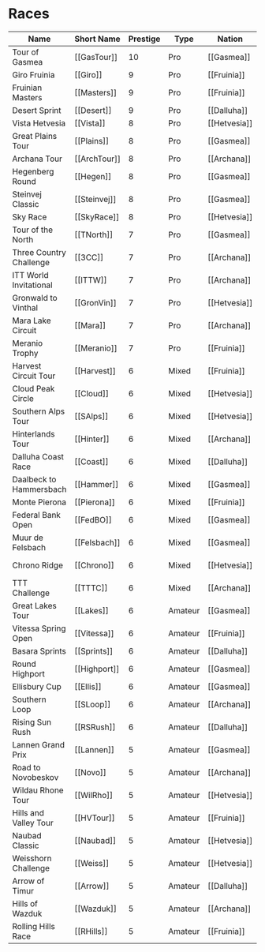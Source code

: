 # Races

| Name           | Short Name | Prestige | Type | Nation | Terrain | Length |
|----------------|------------|----------|------|--------|---------|--------|
| Tour of Gasmea | [[GasTour]] | 10 | Pro | [[Gasmea]] | [[HillyMountain]] | 21 Stages
| Giro Fruinia | [[Giro]] | 9 | Pro | [[Fruinia]] | [[Hilly]] | 21 Stages
| Fruinian Masters | [[Masters]] | 9 | Pro | [[Fruinia]] | [[Hilly]] | Monument
| Desert Sprint | [[Desert]] | 9 | Pro | [[Dalluha]] | [[Flat]] |
| Vista Hetvesia | [[Vista]] | 8 | Pro | [[Hetvesia]] | [[Mountain]] | 14 Stages
| Great Plains Tour | [[Plains]] | 8 | Pro | [[Gasmea]] | [[Flat]] | 14 Stages
| Archana Tour | [[ArchTour]] | 8 | Pro | [[Archana]] | [[Hilly]] | 14 Stages
| Hegenberg Round | [[Hegen]] | 8 | Pro | [[Gasmea]] | [[Cobble]] | Monument
| Steinvej Classic | [[Steinvej]] | 8 | Pro | [[Gasmea]] | [[Cobble]] | Monument
| Sky Race | [[SkyRace]] | 8 | Pro | [[Hetvesia]] | [[Mountain]] | Monument
| Tour of the North | [[TNorth]] | 7 | Pro | [[Gasmea]] | [[Cobble]] | 7 Stages
| Three Country Challenge | [[3CC]] | 7 | Pro | [[Archana]] | [[FlatHilly]] | 7 Stages
| ITT World Invitational | [[ITTW]] | 7 | Pro | [[Archana]] | [[Hilly]][[TT]] | 5 Stages
| Gronwald to Vinthal | [[GronVin]] | 7 | Pro | [[Hetvesia]] | [[Hilly]]
| Mara Lake Circuit | [[Mara]] | 7 | Pro | [[Archana]] | [[FlatHilly]] |
| Meranio Trophy | [[Meranio]] | 7 | Pro | [[Fruinia]] | [[HillyMountain]] | Classic
| Harvest Circuit Tour | [[Harvest]] | 6 | Mixed | [[Fruinia]] | [[FlatHilly]] | 7 Stages
| Cloud Peak Circle | [[Cloud]] | 6 | Mixed | [[Hetvesia]] | [[HillyMountain]] | 6 Stages
| Southern Alps Tour | [[SAlps]] | 6 | Mixed | [[Hetvesia]] | [[Mountain]] | 6 Stages
| Hinterlands Tour | [[Hinter]] | 6 | Mixed | [[Archana]] | [[Hilly]] | 6 Stages
| Dalluha Coast Race | [[Coast]] | 6 | Mixed | [[Dalluha]] | [[Flat]] | 5 Stages
| Daalbeck to Hammersbach | [[Hammer]] | 6 | Mixed | [[Gasmea]] | [[Cobble]] | 5 Stages 
| Monte Pierona | [[Pierona]] | 6 | Mixed | [[Fruinia]] | [[HillyMountain]] |
| Federal Bank Open | [[FedBO]] | 6 | Mixed | [[Gasmea]] | [[FlatHilly]] |
| Muur de Felsbach | [[Felsbach]] | 6 | Mixed | [[Gasmea]] | [[Cobble]] |
| Chrono Ridge | [[Chrono]] | 6 | Mixed | [[Hetvesia]] | [[Mountain]] [[TT]] |
| TTT Challenge | [[TTTC]] | 6 | Mixed | [[Archana]] | [[Flat]][[TT]] |
| Great Lakes Tour | [[Lakes]] | 6 | Amateur | [[Gasmea]] | [[FlatHilly]] | 5 Stages
| Vitessa Spring Open | [[Vitessa]] | 6 | Amateur | [[Fruinia]] | [[Mountain]] | 4 Stages
| Basara Sprints | [[Sprints]] | 6 | Amateur | [[Dalluha]] | [[Flat]] | 4 Stages 
| Round Highport | [[Highport]] | 6 | Amateur | [[Gasmea]] | [[Cobble]] | 
| Ellisbury Cup | [[Ellis]] | 6 | Amateur | [[Gasmea]] | [[Flat]] |
| Southern Loop | [[SLoop]] | 6 | Amateur | [[Archana]] | [[Hilly]] |
| Rising Sun Rush | [[RSRush]] | 6 | Amateur | [[Dalluha]] | [[Flat]] |
| Lannen Grand Prix | [[Lannen]] | 5 | Amateur | [[Gasmea]] | [[HillyMountain]] | 4 Stages 
| Road to Novobeskov | [[Novo]] | 5 | Amateur | [[Archana]] | [[FlatHilly]] | 3 Stages
| Wildau Rhone Tour | [[WilRho]] |  5 | Amateur | [[Hetvesia]] | [[Hilly]] | 3 Stages
| Hills and Valley Tour | [[HVTour]] | 5 | Amateur  | [[Fruinia]] | [[Hilly]] | 3 Stages
| Naubad Classic | [[Naubad]] | 5 | Amateur | [[Hetvesia]] | [[HillyMountain]] |
| Weisshorn Challenge | [[Weiss]] | 5 | Amateur | [[Hetvesia]] | [[Mountain]] | 
| Arrow of Timur | [[Arrow]] | 5 | Amateur | [[Dalluha]] | [[Flat]] |
| Hills of Wazduk | [[Wazduk]] | 5 | Amateur | [[Archana]] | [[Hilly]] |
| Rolling Hills Race | [[RHills]] | 5 | Amateur | [[Fruinia]] | [[FlatHilly]] |
